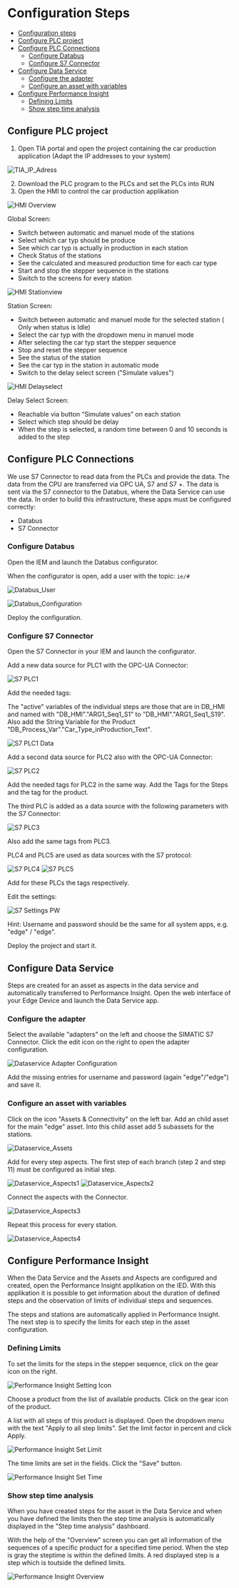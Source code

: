 # Configuration Steps

- [Configuration steps](#configuration-steps)
- [Configure PLC project](#configure-plc-project)
- [Configure PLC Connections](#configure-plc-connections)
  - [Configure Databus](#configure-databus)
  - [Configure S7 Connector](#configure-s7-connector)
- [Configure Data Service](#configure-data-service)
  - [Configure the adapter](#configure-the-adapter)
  - [Configure an asset with variables](#configure-an-asset-with-variables)
- [Configure Performance Insight](#configure-performance-insight)
  - [Defining Limits](#defining-limits)
  - [Show step time analysis](#show-step-time-analysis)
  

## Configure PLC project
1.	Open TIA portal and open the project containing the car production application (Adapt the IP addresses to your system)

![TIA_IP_Adress](graphics/TIA_IP_Adress.png)

2.	Download the PLC program to the PLCs and set the PLCs into RUN
3.	Open the HMI to control the car production applikation

![HMI Overview](graphics/HMI_overview.png)

Global Screen:
* Switch between automatic and manuel mode of the stations
* Select which car typ should be produce
* See which car typ is actually in production in each station
* Check Status of the stations
* See the calculated and measured production time for each car type
* Start and stop the stepper sequence in the stations
* Switch to the screens for every station 

![HMI Stationview](graphics/HMI_stationview.png)

Station Screen:
* Switch between automatic and manuel mode for the selected station ( Only when status is Idle)
* Select the car typ with the dropdown menu in manuel mode
* After selecting the car typ start the stepper sequence
* Stop and reset the stepper sequence
* See the status of the station
* See the car typ in the station in automatic mode
* Switch to the delay select screen ("Simulate values")

![HMI Delayselect](graphics/delay_select.png)

Delay Select Screen:
* Reachable via button “Simulate values” on each station
* Select which step should be delay
* When the step is selected, a random time between 0 and 10 seconds is added to the step

## Configure PLC Connections

We use S7 Connector to read data from the PLCs and provide the data. The data from the CPU are transferred via OPC UA, S7 and S7 +. The data is sent via the S7 connector to the Databus, where the Data Service can use the data. In order to build this infrastructure, these apps must be configured correctly:

* Databus
* S7 Connector

### Configure Databus

Open the IEM and launch the Databus configurator.

When the configurator is open, add a user with the topic: `ie/#`

![Databus_User](graphics/add_user.png)

![Databus_Configuration](graphics/databus_configuration.png)

Deploy the configuration.

### Configure S7 Connector

Open the S7 Connector in your IEM and launch the configurator.

Add a new data source for PLC1 with the OPC-UA Connector:

![S7 PLC1](graphics/S7_Connector_PLC1.png)

Add the needed tags:

The "active" variables of the individual steps are those that are in DB_HMI and named with "DB_HMI"."ARG1_Seq1_S1" to "DB_HMI"."ARG1_Seq1_S19". Also add the String Variable for the Product "DB_Process_Var"."Car_Type_inProduction_Text".

![S7 PLC1 Data](graphics/S7_Connector_PLC1_Data.png)

Add a second data source for PLC2 also with the OPC-UA Connector:

![S7 PLC2](graphics/S7_Connector_PLC2.png)

Add the needed tags for PLC2 in the same way. Add the Tags for the Steps and the tag for the product.

The third PLC is added as a data source with the following parameters with the S7 Connector:

![S7 PLC3](graphics/S7_Connector_PLC3.png)

Also add the same tags from PLC3.

PLC4 and PLC5 are used as data sources with the S7 protocol:

![S7 PLC4](graphics/S7_Connector_PLC4.png)
![S7 PLC5](graphics/S7_Connector_PLC5.png)

Add for these PLCs the tags respectively.

Edit the settings:

![S7 Settings PW](graphics/S7_Connector_PW.png)

Hint: Username and password should be the same for all system apps, e.g. "edge" / "edge".

Deploy the project and start it.


## Configure Data Service
Steps are created for an asset as aspects in the data service and automatically transferred to Performance Insight. Open the web interface of your Edge Device and launch the Data Service app. 

### Configure the adapter

Select the available "adapters" on the left and choose the SIMATIC S7 Connector. Click the edit icon on the right to open the adapter configuration.

![Dataservice Adapter Configuration](graphics/Dataservice_Adapter_Configuration.png)

Add the missing entries for username and password (again "edge"/"edge") and save it.

### Configure an asset with variables

Click on the icon "Assets & Connectivity" on the left bar. Add an child asset for the main "edge" asset. Into this child asset add 5 subassets for the stations.

![Dataservice_Assets](graphics/Dataservice_Assets.png)

Add for every step aspects. The first step of each branch (step 2 and step 11) must be configured as initial step.

![Dataservice_Aspects1](graphics/Dataservice_aspect1.png)
![Dataservice_Aspects2](graphics/Dataservice_aspect2.png)

Connect the aspects with the Connector.

![Dataservice_Aspects3](graphics/Dataservice_aspect3.png)

Repeat this process for every station.

![Dataservice_Aspects4](graphics/Dataservice_aspect4.png)

## Configure Performance Insight

When the Data Service and the Assets and Aspects are configured and created, open the Performance Insight applikation on the IED. With this applikation it is possible to get information about the duration of defined steps and the observation of limits of individual steps and sequences.

The steps and stations are automatically applied in Performance Insight. The next step is to specify the limits for each step in the asset configuration.

### Defining Limits

To set the limits for the steps in the stepper sequence, click on the gear icon on the right.

![Performance Insight Setting Icon](graphics/PerformanceInsight_Settings_icon.png)

Choose a product from the list of available products. Click on the gear icon of the product. 

A list with all steps of this product is displayed. Open the dropdown menu with the text "Apply to all step limits". Set the limit factor in percent and click Apply.

![Performance Insight Set Limit](graphics/PerformanceInsight_setLimit.png)

The time limits are set in the fields. Click the "Save" button.

![Performance Insight Set Time](graphics/PerformanceInsight_setTime.png)

### Show step time analysis

When you have created steps for the asset in the Data Service and when you have defined the limits then the step time analysis is automatically 
displayed in the "Step time analysis" dashboard.

With the help of the "Overview" screen you can get all information of the sequences of a specific product for a specified time period. When the step is gray the steptime is within the defined limits. A red displayed step is a step which is toutside the defined limits.

![Performance Insight Overview](graphics/PerformanceInsight_Overview.png)
